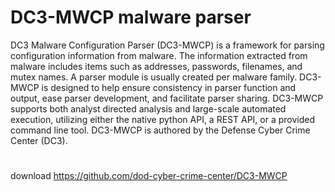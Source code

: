 # DC3-MWCP malware parser
DC3 Malware Configuration Parser (DC3-MWCP) is a framework for parsing configuration information from malware. The information extracted from malware includes items such as addresses, passwords, filenames, and mutex names. A parser module is usually created per malware family. DC3-MWCP is designed to help ensure consistency in parser function and output, ease parser development, and facilitate parser sharing. DC3-MWCP supports both analyst directed analysis and large-scale automated execution, utilizing either the native python API, a REST API, or a provided command line tool. DC3-MWCP is authored by the Defense Cyber Crime Center (DC3).
#
download
https://github.com/dod-cyber-crime-center/DC3-MWCP